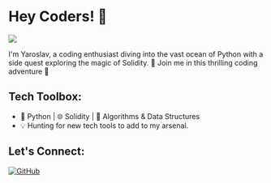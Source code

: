 # Hey Coders! 👋

![](https://media.giphy.com/media/cOzK12kNVHoiOLYX6P/giphy.gif)

I'm Yaroslav, a coding enthusiast diving into the vast ocean of Python with a side quest exploring the magic of Solidity.  🚀 Join me in this thrilling coding adventure 🚀

## Tech Toolbox:
- 🐍 Python | 🌐 Solidity | 🧠 Algorithms & Data Structures
- 💡 Hunting for new tech tools to add to my arsenal.

## Let's Connect:
[![GitHub](https://img.shields.io/badge/GitHub-YourGitHub-green?style=flat&logo=github)](YourGitHubProfile)
